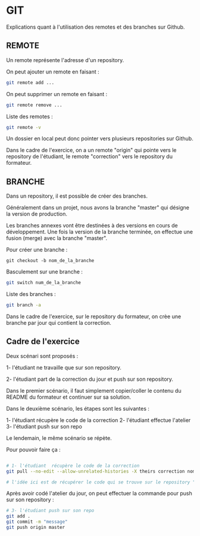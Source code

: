# GIT

Explications quant à l'utilisation des remotes et des branches sur Github.

## REMOTE

Un remote représente l'adresse d'un repository.

On peut ajouter un remote en faisant :

```bash
git remote add ...
```

On peut supprimer un remote en faisant :

```bash
git remote remove ...
```

Liste des remotes :

```bash
git remote -v
```

Un dossier en local peut donc pointer vers plusieurs repositories sur Github.

Dans le cadre de l'exercice, on a un remote "origin" qui pointe vers le repository de l'étudiant, le remote "correction" vers le repository du formateur.

## BRANCHE

Dans un repository, il est possible de créer des branches.

Généralement dans un projet, nous avons la branche "master" qui désigne la version de production.

Les branches annexes vont être destinées à des versions en cours de développement. Une fois la version de la branche terminée, on effectue une fusion (merge) avec la branche "master".

Pour créer une branche :

```
git checkout -b nom_de_la_branche
```

Basculement sur une branche :

```bash
git switch num_de_la_branche
```

Liste des branches :

```bash
git branch -a
```

Dans le cadre de l'exercice, sur le repository du formateur, on crèe une branche par jour qui contient la correction.

## Cadre de l'exercice

Deux scénari sont proposés :

1- l'étudiant ne travaille que sur son repository.

2- l'étudiant part de la correction du jour et push sur son repository.

Dans le premier scénario, il faut simplement copier/coller le contenu du README du formateur et continuer sur sa solution.

Dans le deuxième scénario, les étapes sont les suivantes :

1- l'étudiant  récupère le code de la correction
2- l'étudiant  effectue l'atelier
3- l'étudiant push sur son repo

Le lendemain, le même scénario se répète.

Pour pouvoir faire ça :

```bash

# 1- l'étudiant  récupère le code de la correction
git pull --no-edit --allow-unrelated-histories -X theirs correction nom_de_la_branche_du_jour

# l'idée ici est de récupérer le code qui se trouve sur le repository "correction" au niveau de la branche "nom_de_la_branche_du_jour" sans se soucier de conflits éventuels

```

Après avoir codé l'atelier du jour, on peut effectuer la commande pour push sur son repository :

```bash
# 3- l'étudiant push sur son repo
git add .
git commit -m "message"
git push origin master

```
